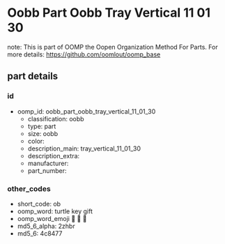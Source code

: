 # Oobb Part Oobb Tray Vertical 11 01 30  

note: This is part of OOMP the Oopen Organization Method For Parts. For more details: https://github.com/oomlout/oomp_base

##  part details





### id
* oomp_id: oobb_part_oobb_tray_vertical_11_01_30
  * classification: oobb
  * type: part
  * size: oobb
  * color: 
  * description_main: tray_vertical_11_01_30
  * description_extra: 
  * manufacturer: 
  * part_number: 

### other_codes
* short_code: ob
* oomp_word: turtle key gift
* oomp_word_emoji :turtle: :key: :gift:
* md5_6_alpha: 2zhbr
* md5_6: 4c8477